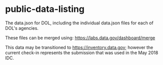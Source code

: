 public-data-listing
===================

The data.json for DOL, including the individual data.json files for each of DOL's agencies.

These files can be merged using: https://labs.data.gov/dashboard/merge

This data may be transitioned to https://inventory.data.gov; however the current check-in represents the submission that was used in the May 2018 IDC.